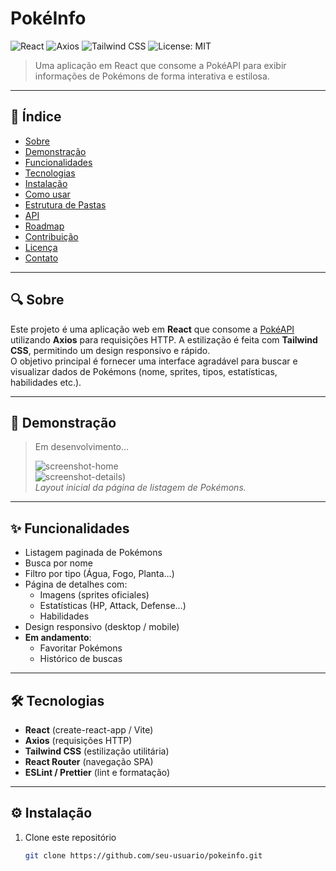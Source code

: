# PokéInfo

![React](https://img.shields.io/badge/React-18-blue) ![Axios](https://img.shields.io/badge/Axios-0.27-green) ![Tailwind CSS](https://img.shields.io/badge/Tailwind_CSS-3.0-blue) ![License: MIT](https://img.shields.io/badge/License-MIT-yellow)

> Uma aplicação em React que consome a PokéAPI para exibir informações de Pokémons de forma interativa e estilosa.

---

## 📝 Índice

- [Sobre](#-sobre)  
- [Demonstração](#-demonstração)  
- [Funcionalidades](#-funcionalidades)  
- [Tecnologias](#%EF%B8%8F-tecnologias)  
- [Instalação](#-instalação)  
- [Como usar](#-como-usar)  
- [Estrutura de Pastas](#-estrutura-de-pastas)  
- [API](#-api)  
- [Roadmap](#-roadmap)  
- [Contribuição](#-contribuição)  
- [Licença](#-licença)  
- [Contato](#-contato)  

---

## 🔍 Sobre

Este projeto é uma aplicação web em **React** que consome a [PokéAPI](https://pokeapi.co/) utilizando **Axios** para requisições HTTP. A estilização é feita com **Tailwind CSS**, permitindo um design responsivo e rápido.  
O objetivo principal é fornecer uma interface agradável para buscar e visualizar dados de Pokémons (nome, sprites, tipos, estatísticas, habilidades etc.).

---

## 🚀 Demonstração

> Em desenvolvimento…  
>  
> ![screenshot-home]([docs/screenshot-home.png](https://github.com/AndersonS7/react-pokedex/blob/main/img_02.png?raw=true))  
> ![screenshot-details]([https://github.com/AndersonS7/react-pokedex/blob/main/img_03.png?raw=true))  
> *Layout inicial da página de listagem de Pokémons.*

---

## ✨ Funcionalidades

- Listagem paginada de Pokémons  
- Busca por nome  
- Filtro por tipo (Água, Fogo, Planta…)  
- Página de detalhes com:
  - Imagens (sprites oficiales)
  - Estatísticas (HP, Attack, Defense…)
  - Habilidades
- Design responsivo (desktop / mobile)  
- **Em andamento**:  
  - Favoritar Pokémons  
  - Histórico de buscas  

---

## 🛠️ Tecnologias

- **React** (create-react-app / Vite)  
- **Axios** (requisições HTTP)  
- **Tailwind CSS** (estilização utilitária)  
- **React Router** (navegação SPA)  
- **ESLint / Prettier** (lint e formatação)  

---

## ⚙️ Instalação

1. Clone este repositório  
   ```bash
   git clone https://github.com/seu-usuario/pokeinfo.git
